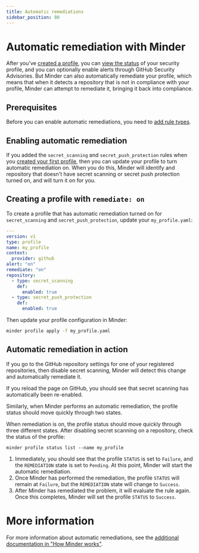 ```yaml
---
title: Automatic remediations
sidebar_position: 80
---
```


# Automatic remediation with Minder

After you've [created a profile](first_profile), you can [view the status](viewing_status) of your security profile, and you can optionally enable alerts through GitHub Security Advisories. But Minder can also automatically remediate your profile, which means that when it detects a repository that is not in compliance with your profile, Minder can attempt to remediate it, bringing it back into compliance.

## Prerequisites

Before you can enable automatic remediations, you need to [add rule types](first_profile#adding-rule-types).

## Enabling automatic remediation

If you added the `secret_scanning` and `secret_push_protection` rules when you [created your first profile](first_profile), then you can update your profile to turn automatic remediation on. When you do this, Minder will identify and repository that doesn't have secret scanning or secret push protection turned on, and will turn it on for you.

## Creating a profile with `remediate: on`

To create a profile that has automatic remediation turned on for `secret_scanning` and `secret_push_protection`, update your `my_profile.yaml`: 

```yaml
---
version: v1
type: profile
name: my_profile
context:
  provider: github
alert: "on"
remediate: "on"
repository:
  - type: secret_scanning
    def:
      enabled: true
  - type: secret_push_protection
    def:
      enabled: true
```

Then update your profile configuration in Minder:

```bash
minder profile apply -f my_profile.yaml
```

## Automatic remediation in action

If you go to the GitHub repository settings for one of your registered repositories, then disable secret scanning, Minder will detect this change and automatically remediate it.

If you reload the page on GitHub, you should see that secret scanning has automatically been re-enabled.

Similarly, when Minder performs an automatic remediation, the profile status should move quickly through two states.

When remediation is on, the profile status should move quickly through three different states. After disabling secret scanning on a repository, check the status of the profile:

```
minder profile status list --name my_profile 
```

1. Immediately, you should see that the profile `STATUS` is set to `Failure`, and the `REMEDIATION` state is set to `Pending`. At this point, Minder will start the automatic remediation.
2. Once Minder has performed the remediation, the profile `STATUS` will remain at `Failure`, but the `REMEDIATION` state will change to `Success`.
3. After Minder has remediated the problem, it will evaluate the rule again. Once this completes, Minder will set the profile `STATUS` to `Success`.

# More information

For more information about automatic remediations, see the [additional documentation in "How Minder works"](../understand/remediations).
